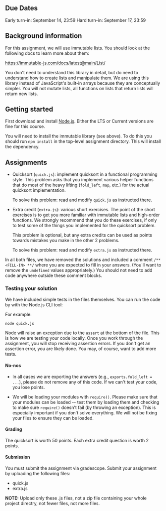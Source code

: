 ## Due Dates

Early turn-in: September 14, 23:59
Hard turn-in: September 17, 23:59

## Background information

For this assignment, we will use immutable lists. You should look at the
following docs to learn more about them:

https://immutable-js.com/docs/latest@main/List/

You don't need to understand this library in detail, but do need to understand
how to create lists and manipulate them. We are using this library instead of
JavaScript's built-in arrays because they are conceptually simpler. You will
not mutate lists, all functions on lists that return lists will return new
lists.

## Getting started

First download and install [Node.js](https://nodejs.org/en/). 
Either the LTS or Current versions are fine for this course.

You will need to install the immutable library (see above). To do this you
should run `npm install` in the top-level assignment directory. This will
install the dependency.

## Assignments

- Quicksort (`quick.js`): implement quicksort in a functional programming
  style. This problem asks that you implement various helper functions
  that do most of the heavy lifting (`fold_left`, `map`, etc.) for the actual
  quicksort implementation.

  To solve this problem: read and modify `quick.js` as instructed there.

- Extra credit (`extra.js`): various short exercises.  The point of the short
  exercises is to get you more familiar with immutable lists and high-order
  functions. We strongly recommend that you do these exercises, if only to test
  some of the things you implemented for the quicksort problem.

  This problem is optional, but any extra credits can be used as points towards
  mistakes you make in the other 2 problems.

  To solve this problem: read and modify `extra.js` as instructed there.

In all both files, we have removed the solutions and included a comment `/**
<FILL-IN> **/` where you are expected to fill in your answers. (You'll want to
remove the `undefined` values appropriately.) You should not need to add code
anywhere outside these comment blocks.

### Testing your solution

We have included simple tests in the files themselves. 
You can run the code by with the Node.js CLI tool:

For example:

```bash
node quick.js
```

Node will raise an exception due to the `assert` at the bottom of the file.
This is how we are testing your code locally. Once you work through the
assignment, you will stop receiving assertion errors.
If you don't get an assertion error, you are likely done. You may, of course,
want to add more tests.

#### No-nos

- In all cases we are exporting the answers (e.g., `exports.fold_left = ...`),
  please do not remove any of this code. If we can't test your code, you lose
  points.

- We will be loading your modules with `require()`. Please make sure that your
  modules can be loaded -- test them by loading them and checking to make sure
  `require()` doesn't fail (by throwing an exception). This is especially
  important if you don't solve everything. We will not be fixing your files to
  ensure they can be loaded.

#### Grading

The quicksort is worth 50 points. Each extra credit question is worth 2 points.

#### Submission

You must submit the assignment via gradescope. 
Submit your assignment by uploading the following files:

- quick.js
- extra.js

**NOTE:** Upload only these .js files, not a zip file containing your whole
project directry, not fewer files, not more files.
